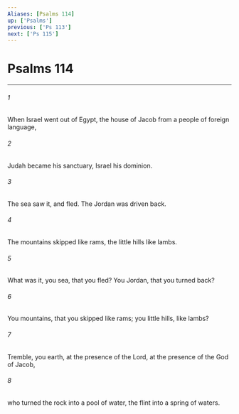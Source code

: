 ```yaml
---
Aliases: [Psalms 114]
up: ['Psalms']
previous: ['Ps 113']
next: ['Ps 115']
---
```

# Psalms 114
***





###### 1 

When Israel went out of Egypt, the house of Jacob from a people of foreign language, 



###### 2 

Judah became his sanctuary, Israel his dominion. 



###### 3 

The sea saw it, and fled. The Jordan was driven back. 



###### 4 

The mountains skipped like rams, the little hills like lambs. 



###### 5 

What was it, you sea, that you fled? You Jordan, that you turned back? 



###### 6 

You mountains, that you skipped like rams; you little hills, like lambs? 



###### 7 

Tremble, you earth, at the presence of the Lord, at the presence of the God of Jacob, 



###### 8 

who turned the rock into a pool of water, the flint into a spring of waters.
